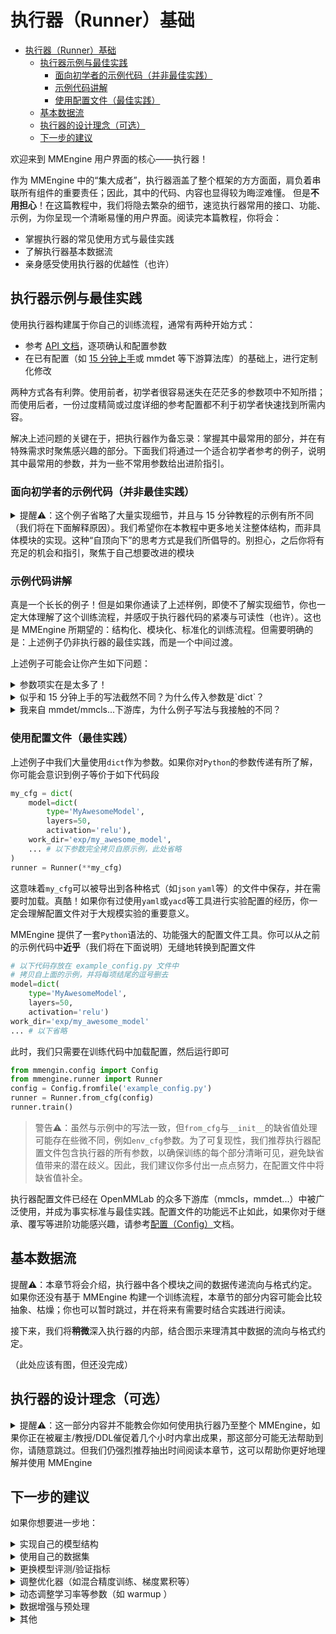 # 执行器（Runner）基础

- [执行器（Runner）基础](#执行器runner基础)
  - [执行器示例与最佳实践](#执行器示例与最佳实践)
    - [面向初学者的示例代码（并非最佳实践）](#面向初学者的示例代码并非最佳实践)
    - [示例代码讲解](#示例代码讲解)
    - [使用配置文件（最佳实践）](#使用配置文件最佳实践)
  - [基本数据流](#基本数据流)
  - [执行器的设计理念（可选）](#执行器的设计理念可选)
  - [下一步的建议](#下一步的建议)

欢迎来到 MMEngine 用户界面的核心——执行器！

作为 MMEngine 中的“集大成者”，执行器涵盖了整个框架的方方面面，肩负着串联所有组件的重要责任；因此，其中的代码、内容也显得较为晦涩难懂。
但是**不用担心**！在这篇教程中，我们将隐去繁杂的细节，速览执行器常用的接口、功能、示例，为你呈现一个清晰易懂的用户界面。阅读完本篇教程，你将会：

- 掌握执行器的常见使用方式与最佳实践
- 了解执行器基本数据流
- 亲身感受使用执行器的优越性（也许）

## 执行器示例与最佳实践

使用执行器构建属于你自己的训练流程，通常有两种开始方式：

- 参考 [API 文档](mmengine.runner.Runner)，逐项确认和配置参数
- 在已有配置（如 [15 分钟上手](../get_started/15_minutes.md)或 mmdet 等下游算法库）的基础上，进行定制化修改

两种方式各有利弊。使用前者，初学者很容易迷失在茫茫多的参数项中不知所措；而使用后者，一份过度精简或过度详细的参考配置都不利于初学者快速找到所需内容。

解决上述问题的关键在于，把执行器作为备忘录：掌握其中最常用的部分，并在有特殊需求时聚焦感兴趣的部分。下面我们将通过一个适合初学者参考的例子，说明其中最常用的参数，并为一些不常用参数给出进阶指引。

### 面向初学者的示例代码（并非最佳实践）

<details>
<summary>提醒⚠️：这个例子省略了大量实现细节，并且与 15 分钟教程的示例有所不同（我们将在下面解释原因）。我们希望你在本教程中更多地关注整体结构，而非具体模块的实现。这种“自顶向下”的思考方式是我们所倡导的。别担心，之后你将有充足的机会和指引，聚焦于自己想要改进的模块</summary>

```python
runner = Runner(
    model=dict( # 你的训练模型
        type='MyAwesomeModel',
        layers=50,
        activation='relu'),
    work_dir='exp/my_awesome_model', # 工作路径；模型检查点、日志等都将存储在工作路径中

    # 训练相关配置
    train_dataloader=dict( # 训练所用数据加载器，概念与 `torch` 一致
        dataset=dict(
            type='MyDataset',
            is_train=True),
        sampler=dict(
            type='DefaultSampler',
            shuffle=True),
        batch_size=4,
        num_workers=8),
    train_cfg=dict( # 训练所用配置，控制循环（Loop）行为
        by_epoch=True,
        max_epochs=10,
        val_interval=1),
    optim_wrapper=dict( # 优化器封装，MMEngine 中的新概念，提供更丰富的优化选择
        type='OptimizerWrapper', # 通常使用默认即可，可缺省；有特殊需求可查阅文档更换，如 'AmpOptimWrapper' 开启混合精度训练
        optimizer=dict( # 等同于 `torch` 的优化器
            type='SGD',
            lr=0.1,
            momentum=0.9,
            weight_decay=0.0001)),
    param_scheduler=dict( # 控制训练中的学习率、动量调节
        type='MultiStepLR',
        milestones=[1, 2]),

    # 验证所需配置
    val_dataloader=..., # 与训练类似，此处省略
    val_cfg=dict(),
    val_evaluator=dict(type='MyValMetric'), # 验证指标与验证器封装，MMEngine 中的新概念，可自由实现与配置，也可缺省

    # 测试所需配置，与验证配置类似
    test_dataloader=...,
    test_cfg=dict(),
    test_evaluator=dict(type='MyTestMetric'),

    # 其他环境相关、进阶配置；若无特殊需要，尽量缺省
    default_hooks=dict( # 钩子属于进阶用法，如无特殊需要，尽量缺省
        checkpoint=dict(
            type='CheckpointHook',
            interval=1))
    launcher='none', # 与 `env_cfg` 共同构成分布式训练环境配置
    env_cfg=...,
    log_level='INFO' # 日志等级
)
```

</details>

### 示例代码讲解

真是一个长长的例子！但是如果你通读了上述样例，即使不了解实现细节，你也一定大体理解了这个训练流程，并感叹于执行器代码的紧凑与可读性（也许）。这也是 MMEngine 所期望的：结构化、模块化、标准化的训练流程。但需要明确的是：上述例子仍非执行器的最佳实践，而是一个中间过渡。

上述例子可能会让你产生如下问题：

<details>
<summary>参数项实在是太多了！</summary>

不用担心，正如我们前面所说，**把执行器作为备忘录**。执行器涵盖了方方面面，防止你漏掉重要内容；但你不需要配置所有参数。如[15分钟上手](../tutorials/../get_started/15_minutes.md)中的极简例子（甚至，舍去 `val_evaluator`）也可以正常运行。所有的参数由你的需求驱动，不关注的内容往往缺省值也可以工作得很好。

</details>

<details>
<summary>似乎和 15 分钟上手的写法截然不同？为什么传入参数是`dict`？</summary>

是的，这与 MMEngine 的风格相关。在 MMEngine 中我们提供了两种不同风格的执行器构建方式：a）基于配置与注册机制的，以及 b）基于手动构建的。如果你感到迷惑，下面的例子将给出一个对比：

```python
@MODELS.register_module() # 你可以暂时忽略这个装饰器
class MyAwesomeModel(BaseModel): # 你的自定义模型
    def __init__(self, layers=18, activation='silu'):
        ...

# 基于配置与注册机制的例子
runner = Runner(
    model=dict(
        type='MyAwesomeModel',
        layers=50,
        activation='relu'),
    ...
)

# 基于手动构建的例子
model = MyAwesomeModel(layers=18, activation='relu')
runner = Runner(
    model=model,
    ...
)
```

类似上述例子，执行器中的参数大多同时支持两种输入类型。以`dict`作为输入时，该模块会在执行器内部被构建。如果你对于构建过程的内部细节感兴趣，可以参考[注册器（Registry）](./registry.md)文档；或者，你也可以暂且简单理解为，执行器会调用`type`所指定的类的`__init__`方法，并将`dict`中其余参数传入（并不确切，但足以理解、处理大部分情况）。

这一段内容涉及到 MMEngine 内部实现以及`Python`参数传递机制，因而对于初学者来说相对艰深、不易理解。而且，虽然紧凑、可读性强，这个例子对于 IDE 跳转和 debug 并不友好，因此并非最佳实践。但理解这部分内容仍然十分重要：它为理解执行器真正的最佳实践带来曙光。

如果你作为初学者无法立刻理解，使用*手动构建的方式*依然不失为一种好选择，甚至在小规模使用时是一种推荐方式。我们也常挣扎于是否要在教程中展示这些内容，但最终我们确信，配置文件——一种基于配置与注册机制的构建方式——是使用 MMEngine 的最佳实践，并且该方式已经在 OpenMMLab 的下游库中广泛使用、成为事实标准。我们将在接下来的章节中略微修改示例，从而展示该部分。

</details>

<details>
<summary>我来自 mmdet/mmcls...下游库，为什么例子写法与我接触的不同？</summary>

OpenMMLab 下游库广泛采用了配置文件的方式。我们将在下个章节，基于上述示例稍微变换，从而展示配置文件——MMEngine 中执行器的最佳实践——的用法。

</details>

### 使用配置文件（最佳实践）

上述例子中我们大量使用`dict`作为参数。如果你对`Python`的参数传递有所了解，你可能会意识到例子等价于如下代码段

```python
my_cfg = dict(
    model=dict(
        type='MyAwesomeModel',
        layers=50,
        activation='relu'),
    work_dir='exp/my_awesome_model',
    ... # 以下参数完全拷贝自原示例，此处省略
)
runner = Runner(**my_cfg)
```

这意味着`my_cfg`可以被导出到各种格式（如`json` `yaml`等）的文件中保存，并在需要时加载。真酷！如果你有过使用`yaml`或`yacd`等工具进行实验配置的经历，你一定会理解配置文件对于大规模实验的重要意义。

MMEngine 提供了一套`Python`语法的、功能强大的配置文件工具。你可以从之前的示例代码中**近乎**（我们将在下面说明）无缝地转换到配置文件

```python
# 以下代码存放在 example_config.py 文件中
# 拷贝自上面的示例，并将每项结尾的逗号删去
model=dict(
    type='MyAwesomeModel',
    layers=50,
    activation='relu')
work_dir='exp/my_awesome_model'
... # 以下省略
```

此时，我们只需要在训练代码中加载配置，然后运行即可

```python
from mmengin.config import Config
from mmengine.runner import Runner
config = Config.fromfile('example_config.py')
runner = Runner.from_cfg(config)
runner.train()
```

> 警告⚠️：虽然与示例中的写法一致，但`from_cfg`与`__init__`的缺省值处理可能存在些微不同，例如`env_cfg`参数。为了可复现性，我们推荐执行器配置文件包含执行器的所有参数，以确保训练的每个部分清晰可见，避免缺省值带来的潜在歧义。因此，我们建议你多付出一点点努力，在配置文件中将缺省值补全。

执行器配置文件已经在 OpenMMLab 的众多下游库（mmcls，mmdet...）中被广泛使用，并成为事实标准与最佳实践。配置文件的功能远不止如此，如果你对于继承、覆写等进阶功能感兴趣，请参考[配置（Config）](./config.md)文档。

## 基本数据流

提醒⚠️：本章节将会介绍，执行器中各个模块之间的数据传递流向与格式约定。如果你还没有基于 MMEngine 构建一个训练流程，本章节的部分内容可能会比较抽象、枯燥；你也可以暂时跳过，并在将来有需要时结合实践进行阅读。

接下来，我们将**稍微**深入执行器的内部，结合图示来理清其中数据的流向与格式约定。

（此处应该有图，但还没完成）

## 执行器的设计理念（可选）

<details>
<summary>
提醒⚠️：这一部分内容并不能教会你如何使用执行器乃至整个 MMEngine，如果你正在被雇主/教授/DDL催促着几个小时内拿出成果，那这部分可能无法帮助到你，请随意跳过。但我们仍强烈推荐抽出时间阅读本章节，这可以帮助你更好地理解并使用 MMEngine
</summary>

内容暂缺，大纲：

- 结构化的方式搭建训练流程，让使用者聚焦其关注的部分
- 模块化设计，易于替换组件，避免实验代码牵一发动全身
- 强大的配置文件，便于管理大规模实验
- 屏蔽随机数、分布式等恼人的工程细节

</details>

## 下一步的建议

如果你想要进一步地：

<details>
<summary>实现自己的模型结构</summary>

参考[模型（Model）](./model.md)

</details>

<details>
<summary>使用自己的数据集</summary>

MMEngine 使用和 pytorch 一致的`dataloader`，请参考 pytorch 相关文档进行构建。

同时 MMEngine 提供了一个进阶的[数据集基类](../advanced_tutorials/basedataset.md)供下游库与用户使用，如有兴趣也可以阅读文档了解

</details>

<details>
<summary>更换模型评测/验证指标</summary>

参考[模型精度评测（Evaluation）](./evaluation.md)

</details>

<details>
<summary>调整优化器（如混合精度训练、梯度累积等）</summary>

参考[优化器封装（OptimWrapper）](./optim_wrapper.md)

</details>

<details>
<summary>动态调整学习率等参数（如 warmup ）</summary>

参考[优化器参数调整策略（Parameter Scheduler）](./param_scheduler.md)

</details>

<details>
<summary>数据增强与预处理</summary>

参考[数据变换（Data Transform）](./data_transform.md)

</details>

<details>
<summary>其他</summary>

- 左侧的“示例”中包含更多常用的与新特性的示例代码可供参考

- “进阶教程”中有更多面向资深开发者的内容，可以更加灵活地配置训练流程

</details>
